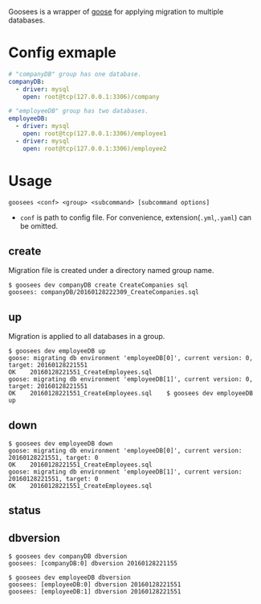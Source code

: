 Goosees is a wrapper of [goose](https://bitbucket.org/liamstask/goose/) for applying migration to multiple databases.

# Config exmaple

```yaml
# "companyDB" group has one database.
companyDB:
  - driver: mysql
    open: root@tcp(127.0.0.1:3306)/company

# "employeeDB" group has two databases.
employeeDB:
  - driver: mysql
    open: root@tcp(127.0.0.1:3306)/employee1
  - driver: mysql
    open: root@tcp(127.0.0.1:3306)/employee2

```

# Usage

    goosees <conf> <group> <subcommand> [subcommand options]

* `conf` is path to config file. For convenience, extension(`.yml`,`.yaml`) can be omitted.

## create

Migration file is created under a directory named group name.

    $ goosees dev companyDB create CreateCompanies sql
    goosees: companyDB/20160128222309_CreateCompanies.sql

## up

Migration is applied to all databases in a group.

    $ goosees dev employeeDB up
    goose: migrating db environment 'employeeDB[0]', current version: 0, target: 20160128221551
    OK    20160128221551_CreateEmployees.sql
    goose: migrating db environment 'employeeDB[1]', current version: 0, target: 20160128221551
    OK    20160128221551_CreateEmployees.sql    $ goosees dev employeeDB up

## down

    $ goosees dev employeeDB down
    goose: migrating db environment 'employeeDB[0]', current version: 20160128221551, target: 0
    OK    20160128221551_CreateEmployees.sql
    goose: migrating db environment 'employeeDB[1]', current version: 20160128221551, target: 0
    OK    20160128221551_CreateEmployees.sql

## status

## dbversion

    $ goosees dev companyDB dbversion
    goosees: [companyDB:0] dbversion 20160128221155
    
    $ goosees dev employeeDB dbversion
    goosees: [employeeDB:0] dbversion 20160128221551
    goosees: [employeeDB:1] dbversion 20160128221551
